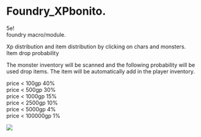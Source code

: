 # Foundry_XPbonito. 
5e!  
foundry macro/module.   

Xp distribution and item distribution by clicking on chars and monsters.   
Item drop probability

The monster inventory will be scanned and the following probability will be used drop items.
The item will be automatically add in the player inventory.

  price < 100gp 40%  
  price < 500gp 30%  
  price < 1000gp 15%  
  price < 2500gp 10%  
  price < 5000gp 4%  
  price < 100000gp 1%  

  
<img src='https://github.com/LucasSilvaFerreira/Foundry_XPbonito/blob/main/xpBONITO.gif'>
